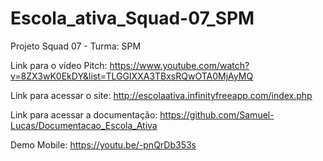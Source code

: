# Escola_ativa_Squad-07_SPM
Projeto Squad 07 - Turma: SPM

Link para o vídeo Pitch: https://www.youtube.com/watch?v=8ZX3wK0EkDY&list=TLGGIXXA3TBxsRQwOTA0MjAyMQ

Link para acessar o site: http://escolaativa.infinityfreeapp.com/index.php

Link para acessar a documentação: https://github.com/Samuel-Lucas/Documentacao_Escola_Ativa

Demo Mobile: https://youtu.be/-pnQrDb353s
